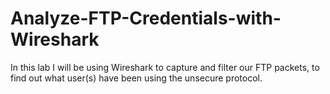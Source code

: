 # Analyze-FTP-Credentials-with-Wireshark
In this lab I will be using Wireshark to capture and filter our FTP packets, to find out what user(s) have been using the unsecure protocol.
